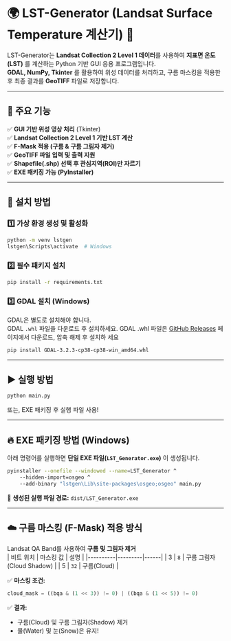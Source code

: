 # 🌍 LST-Generator (Landsat Surface Temperature 계산기) 🚀

LST-Generator는 **Landsat Collection 2 Level 1 데이터**를 사용하여 **지표면 온도(LST)** 를 계산하는 Python 기반 GUI 응용 프로그램입니다.  
**GDAL, NumPy, Tkinter** 를 활용하여 위성 데이터를 처리하고, 구름 마스킹을 적용한 후 최종 결과를 **GeoTIFF** 파일로 저장합니다.

---

## 📌 주요 기능

✅ **GUI 기반 위성 영상 처리** (Tkinter)  
✅ **Landsat Collection 2 Level 1 기반 LST 계산**  
✅ **F-Mask 적용 (구름 & 구름 그림자 제거)**  
✅ **GeoTIFF 파일 입력 및 출력 지원**  
✅ **Shapefile(.shp) 선택 후 관심지역(ROI)만 자르기**  
✅ **EXE 패키징 가능 (PyInstaller)**  

---

## 🔧 설치 방법

### 1️⃣ 가상 환경 생성 및 활성화
```sh
python -m venv lstgen
lstgen\Scripts\activate  # Windows
```

### 2️⃣ 필수 패키지 설치
```sh
pip install -r requirements.txt
```

### 3️⃣ GDAL 설치 (Windows)
GDAL은 별도로 설치해야 합니다.  
GDAL `.whl` 파일을 다운로드 후 설치하세요.
GDAL .whl 파일은 [GitHub Releases](https://github.com/user-attachments/files/18733522/GDAL-3.2.3-cp38-cp38-win_amd64.zip) 페이지에서 다운로드, 압축 해제 후 설치하 세요

```sh
pip install GDAL-3.2.3-cp38-cp38-win_amd64.whl
```

---

## ▶ 실행 방법
```sh
python main.py
```
또는, EXE 패키징 후 실행 파일 사용!

---

## 🔥 EXE 패키징 방법 (Windows)
아래 명령어를 실행하면 **단일 EXE 파일(`LST_Generator.exe`)** 이 생성됩니다.
```sh
pyinstaller --onefile --windowed --name=LST_Generator ^
    --hidden-import=osgeo ^
    --add-binary "lstgen\Lib\site-packages\osgeo;osgeo" main.py
```
📌 **생성된 실행 파일 경로:** `dist/LST_Generator.exe`  

---

## ☁️ 구름 마스킹 (F-Mask) 적용 방식
Landsat QA Band를 사용하여 **구름 및 그림자 제거**  
| 비트 위치 | 마스킹 값 | 설명 |
|----------|---------|------|
| 3        | `8`  | 구름 그림자(Cloud Shadow) |
| 5        | `32` | 구름(Cloud) |

✅ **마스킹 조건:**  
```python
cloud_mask = ((bqa & (1 << 3)) != 0) | ((bqa & (1 << 5)) != 0)
```
✅ **결과:**  
- 구름(Cloud) 및 구름 그림자(Shadow) 제거  
- 물(Water) 및 눈(Snow)은 유지!  
